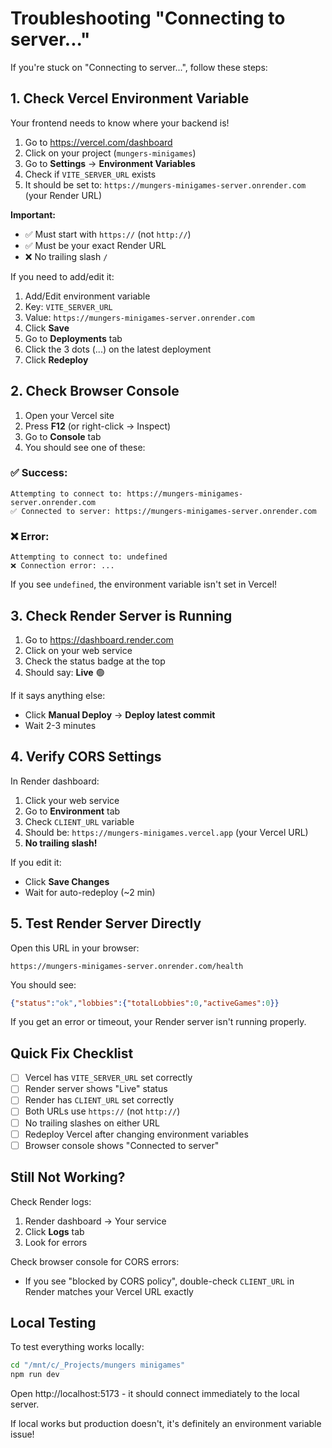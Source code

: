 # Troubleshooting "Connecting to server..."

If you're stuck on "Connecting to server...", follow these steps:

## 1. Check Vercel Environment Variable

Your frontend needs to know where your backend is!

1. Go to https://vercel.com/dashboard
2. Click on your project (`mungers-minigames`)
3. Go to **Settings** → **Environment Variables**
4. Check if `VITE_SERVER_URL` exists
5. It should be set to: `https://mungers-minigames-server.onrender.com` (your Render URL)

**Important:**
- ✅ Must start with `https://` (not `http://`)
- ✅ Must be your exact Render URL
- ❌ No trailing slash `/`

If you need to add/edit it:
1. Add/Edit environment variable
2. Key: `VITE_SERVER_URL`
3. Value: `https://mungers-minigames-server.onrender.com`
4. Click **Save**
5. Go to **Deployments** tab
6. Click the 3 dots (...) on the latest deployment
7. Click **Redeploy**

## 2. Check Browser Console

1. Open your Vercel site
2. Press **F12** (or right-click → Inspect)
3. Go to **Console** tab
4. You should see one of these:

### ✅ Success:
```
Attempting to connect to: https://mungers-minigames-server.onrender.com
✅ Connected to server: https://mungers-minigames-server.onrender.com
```

### ❌ Error:
```
Attempting to connect to: undefined
❌ Connection error: ...
```

If you see `undefined`, the environment variable isn't set in Vercel!

## 3. Check Render Server is Running

1. Go to https://dashboard.render.com
2. Click on your web service
3. Check the status badge at the top
4. Should say: **Live** 🟢

If it says anything else:
- Click **Manual Deploy** → **Deploy latest commit**
- Wait 2-3 minutes

## 4. Verify CORS Settings

In Render dashboard:
1. Click your web service
2. Go to **Environment** tab
3. Check `CLIENT_URL` variable
4. Should be: `https://mungers-minigames.vercel.app` (your Vercel URL)
5. **No trailing slash!**

If you edit it:
- Click **Save Changes**
- Wait for auto-redeploy (~2 min)

## 5. Test Render Server Directly

Open this URL in your browser:
```
https://mungers-minigames-server.onrender.com/health
```

You should see:
```json
{"status":"ok","lobbies":{"totalLobbies":0,"activeGames":0}}
```

If you get an error or timeout, your Render server isn't running properly.

## Quick Fix Checklist

- [ ] Vercel has `VITE_SERVER_URL` set correctly
- [ ] Render server shows "Live" status
- [ ] Render has `CLIENT_URL` set correctly
- [ ] Both URLs use `https://` (not `http://`)
- [ ] No trailing slashes on either URL
- [ ] Redeploy Vercel after changing environment variables
- [ ] Browser console shows "Connected to server"

## Still Not Working?

Check Render logs:
1. Render dashboard → Your service
2. Click **Logs** tab
3. Look for errors

Check browser console for CORS errors:
- If you see "blocked by CORS policy", double-check `CLIENT_URL` in Render matches your Vercel URL exactly

## Local Testing

To test everything works locally:

```bash
cd "/mnt/c/_Projects/mungers minigames"
npm run dev
```

Open http://localhost:5173 - it should connect immediately to the local server.

If local works but production doesn't, it's definitely an environment variable issue!
